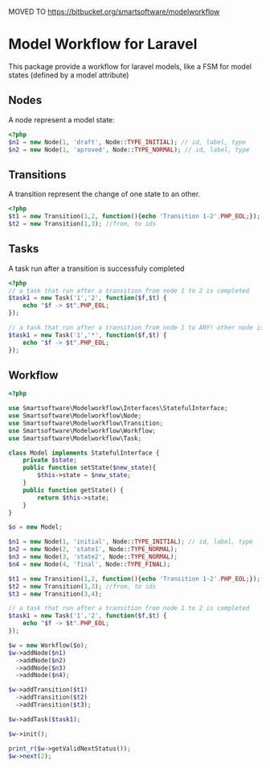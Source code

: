 MOVED TO https://bitbucket.org/smartsoftware/modelworkflow

Model Workflow for Laravel
==========================
This package provide a workflow for laravel models, like a FSM for model states (defined by a model attribute)

Nodes
-----

A node represent a model state:

```php
<?php
$n1 = new Node(1, 'draft', Node::TYPE_INITIAL); // id, label, type
$n2 = new Node(1, 'aproved', Node::TYPE_NORMAL); // id, label, type
```

Transitions
-----------

A transition represent the change of one state to an other.
```php
<?php
$t1 = new Transition(1,2, function(){echo 'Transition 1-2'.PHP_EOL;}); //transition with a callback
$t2 = new Transition(1,3); //from, to ids
```

Tasks
-----------

A task run after a transition is successfuly completed
```php
<?php
// a task that run after a transition from node 1 to 2 is completed
$task1 = new Task('1','2', function($f,$t) {
    echo "$f -> $t".PHP_EOL;
});

// a task that run after a transition from node 1 to ANY! other node is completed
$task1 = new Task('1','*', function($f,$t) {
    echo "$f -> $t".PHP_EOL;
});
```

Workflow
--------

```php
<?php

use Smartsoftware\Modelworkflow\Interfaces\StatefulInterface;
use Smartsoftware\Modelworkflow\Node;
use Smartsoftware\Modelworkflow\Transition;
use Smartsoftware\Modelworkflow\Workflow;
use Smartsoftware\Modelworkflow\Task;

class Model implements StatefulInterface {
    private $state;
    public function setState($new_state){
        $this->state = $new_state;
    }
    public function getState() {
        return $this->state;
    }
}

$o = new Model;

$n1 = new Node(1, 'initial', Node::TYPE_INITIAL); // id, label, type
$n2 = new Node(2, 'state1', Node::TYPE_NORMAL);
$n3 = new Node(3, 'state2', Node::TYPE_NORMAL);
$n4 = new Node(4, 'final', Node::TYPE_FINAL);

$t1 = new Transition(1,2, function(){echo 'Transition 1-2'.PHP_EOL;}); //transition with a callback
$t2 = new Transition(1,3); //from, to ids
$t3 = new Transition(3,4);

// a task that run after a transition from node 1 to 2 is completed
$task1 = new Task('1','2', function($f,$t) {
    echo "$f -> $t".PHP_EOL;
});

$w = new Workflow($o);
$w->addNode($n1)
  ->addNode($n2)
  ->addNode($n3)
  ->addNode($n4);

$w->addTransition($t1)
  ->addTransition($t2)
  ->addTransition($t3);

$w->addTask($task1);

$w->init();

print_r($w->getValidNextStatus());
$w->next(2);
```
